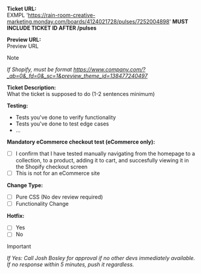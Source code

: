**Ticket URL:**  
EXMPL 'https://rain-room-creative-marketing.monday.com/boards/4124021728/pulses/7252004898' **MUST INCLUDE TICKET ID AFTER /pulses**

**Preview URL:**  
Preview URL

> [!NOTE]
> *If Shopify, must be format https://www.company.com/?_ab=0&_fd=0&_sc=1&preview_theme_id=138477240497*

**Ticket Description:**  
What the ticket is supposed to do (1-2 sentences minimum)

**Testing:**  
- Tests you've done to verify functionality
- Tests you've done to test edge cases
- ...

**Mandatory eCommerce checkout test (eCommerce only):**
- [ ] I confirm that I have tested manually navigating from the homepage to a collection, to a product, adding it to cart, and succesfully viewing it in the Shopify checkout screen
- [ ] This is not for an eCommerce site

**Change Type:**
- [ ] Pure CSS (No dev review required)
- [ ] Functionality Change

**Hotfix:**  
- [ ] Yes  
- [ ] No  

> [!IMPORTANT]
> *If Yes: Call Josh Bosley for approval if no other devs immediately available.*  
> *If no response within 5 minutes, push it regardless.*
